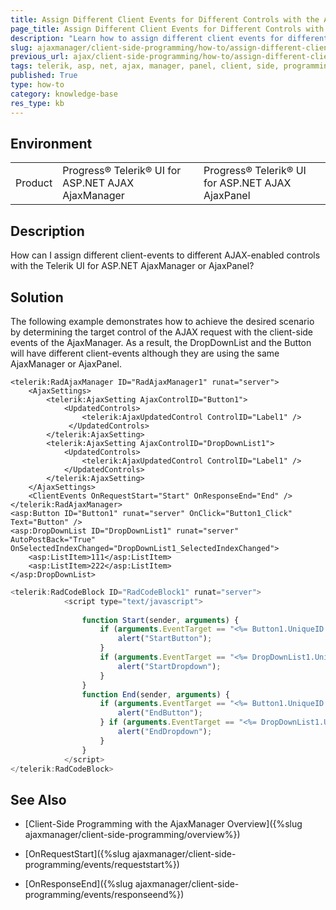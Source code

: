 ```yaml
---
title: Assign Different Client Events for Different Controls with the AjaxManager or AjaxPanel
page_title: Assign Different Client Events for Different Controls with the AjaxManager or AjaxPanel
description: "Learn how to assign different client events for different controls with the Telerik UI for ASP.NET AjaxManager or AjaxPanel."
slug: ajaxmanager/client-side-programming/how-to/assign-different-client-events-for-different-controls
previous_url: ajax/client-side-programming/how-to/assign-different-client-events-for-different-controls, controls/ajaxmanager/client-side-programming/how-to/assign-different-client-events-for-different-controls
tags: telerik, asp, net, ajax, manager, panel, client, side, programming, assign, different, event, for, different, controls
published: True
type: how-to
category: knowledge-base
res_type: kb
---
```


## Environment

<table>
	<tbody>
		<tr>
			<td>Product</td>
			<td>Progress® Telerik® UI for ASP.NET AJAX AjaxManager</td>
			<td>Progress® Telerik® UI for ASP.NET AJAX AjaxPanel</td>
		</tr>
	</tbody>
</table>

## Description

How can I assign different client-events to different AJAX-enabled controls with the Telerik UI for ASP.NET AjaxManager or AjaxPanel? 

## Solution  

The following example demonstrates how to achieve the desired scenario by determining the target control of the AJAX request with the client-side events of the AjaxManager. As a result, the DropDownList and the Button will have different client-events although they are using the same AjaxManager or AjaxPanel.

````ASP.NET
<telerik:RadAjaxManager ID="RadAjaxManager1" runat="server">
	<AjaxSettings>
	    <telerik:AjaxSetting AjaxControlID="Button1">
	        <UpdatedControls>
	            <telerik:AjaxUpdatedControl ControlID="Label1" />
	         </UpdatedControls>
	    </telerik:AjaxSetting>
	    <telerik:AjaxSetting AjaxControlID="DropDownList1">
	        <UpdatedControls>
	            <telerik:AjaxUpdatedControl ControlID="Label1" />
	        </UpdatedControls>
	    </telerik:AjaxSetting>
	</AjaxSettings>
	<ClientEvents OnRequestStart="Start" OnResponseEnd="End" />
</telerik:RadAjaxManager>
<asp:Button ID="Button1" runat="server" OnClick="Button1_Click" Text="Button" />
<asp:DropDownList ID="DropDownList1" runat="server" AutoPostBack="True" OnSelectedIndexChanged="DropDownList1_SelectedIndexChanged">
	<asp:ListItem>111</asp:ListItem>
	<asp:ListItem>222</asp:ListItem>
</asp:DropDownList>
````



````JavaScript
<telerik:RadCodeBlock ID="RadCodeBlock1" runat="server">
	        <script type="text/javascript">
	
	            function Start(sender, arguments) {
	                if (arguments.EventTarget == "<%= Button1.UniqueID %>") {
	                    alert("StartButton");
	                }
	                if (arguments.EventTarget == "<%= DropDownList1.UniqueID %>") {
	                    alert("StartDropdown");
	                }
	            }
	            function End(sender, arguments) {
	                if (arguments.EventTarget == "<%= Button1.UniqueID %>") {
	                    alert("EndButton");
	                } if (arguments.EventTarget == "<%= DropDownList1.UniqueID %>") {
	                    alert("EndDropdown");
	                }
	            }
	        </script>
</telerik:RadCodeBlock>
````




## See Also

* [Client-Side Programming with the AjaxManager Overview]({%slug ajaxmanager/client-side-programming/overview%})

* [OnRequestStart]({%slug ajaxmanager/client-side-programming/events/requeststart%})

* [OnResponseEnd]({%slug ajaxmanager/client-side-programming/events/responseend%})
